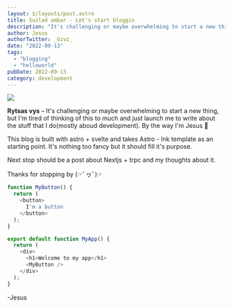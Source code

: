 ```yaml
---
layout: $/layouts/post.astro
title: Suilad ambar - Let's start bloggin
description: "It's challenging or maybe overwhelming to start a new thing, but I'm tired of thinking of this to much and just launch me to write about the stuff that I do(mostly aboud development)"
author: Jesus
authorTwitter: _Gzvz_
date: "2022-09-13"
tags:  
  - "blogging"
  - "helloworld"
pubDate: 2022-09-13
category: development
---
```


![](https://www.politika.rs/thumbs//upload/Article/Image/2018_02///677z381_kuca-dragutina-matica.jpg)



**Rytsas vys** – It's challenging or maybe overwhelming to start a new thing, but I'm tired of thinking of this to much and just launch me to write about the stuff that I do(mostly aboud development). By the way I'm Jesus 🤙

This blog is built with astro + svelte and takes Astro - Ink template as an starting point. It's nothing too fancy but it should fill it's purpose.

Next stop should be a post about Nextjs + trpc and my thoughts about it.

Thanks for stopping by (☞ﾟヮﾟ)☞

```javascript
function MyButton() {
  return (
    <button>
      I'm a button
    </button>
  );
}

export default function MyApp() {
  return (
    <div>
      <h1>Welcome to my app</h1>
      <MyButton />
    </div>
  );
}
```


-Jesus
